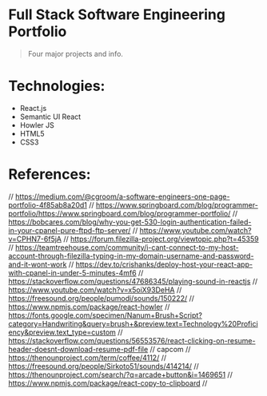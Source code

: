 # Full Stack Software Engineering Portfolio

> Four major projects and info.

# Technologies:
- React.js
- Semantic UI React
- Howler JS
- HTML5
- CSS3


# References:
// https://medium.com/@cgroom/a-software-engineers-one-page-portfolio-4f85ab8a20d1
// https://www.springboard.com/blog/programmer-portfolio/https://www.springboard.com/blog/programmer-portfolio/
// https://bobcares.com/blog/why-you-get-530-login-authentication-failed-in-your-cpanel-pure-ftpd-ftp-server/
// https://www.youtube.com/watch?v=CPHN7-6f5jA
// https://forum.filezilla-project.org/viewtopic.php?t=45359
// https://teamtreehouse.com/community/i-cant-connect-to-my-host-account-through-filezilla-typing-in-my-domain-username-and-password-and-it-wont-work
// https://dev.to/crishanks/deploy-host-your-react-app-with-cpanel-in-under-5-minutes-4mf6
// https://stackoverflow.com/questions/47686345/playing-sound-in-reactjs
// https://www.youtube.com/watch?v=x5oiX93DeHA
// https://freesound.org/people/pumodi/sounds/150222/
// https://www.npmjs.com/package/react-howler
// https://fonts.google.com/specimen/Nanum+Brush+Script?category=Handwriting&query=brush+&preview.text=Technology%20Proficiency&preview.text_type=custom
// https://stackoverflow.com/questions/56553576/react-clicking-on-resume-header-doesnt-download-resume-pdf-file
// capcom
// https://thenounproject.com/term/coffee/4112/
// https://freesound.org/people/Sirkoto51/sounds/414214/
// https://thenounproject.com/search/?q=arcade+button&i=1469651
// https://www.npmjs.com/package/react-copy-to-clipboard
// 